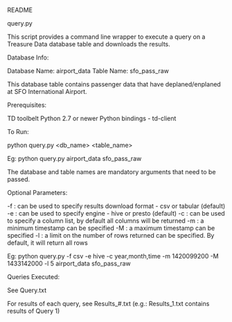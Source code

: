 README

query.py

This script provides a command line wrapper to execute a query on a Treasure Data database table and downloads the results. 

Database Info:

Database Name: airport_data
Table Name: sfo_pass_raw

This database table contains passenger data that have deplaned/enplaned at SFO International Airport.

Prerequisites:

TD toolbelt
Python 2.7 or newer
Python bindings - td-client 

To Run:

python query.py <db_name> <table_name>

Eg: python query.py airport_data sfo_pass_raw

The database and table names are mandatory arguments that need to be passed.

Optional Parameters:

-f : can be used to specify results download format - csv or tabular (default)
-e : can be used to specify engine - hive or presto (default)
-c : can be used to specify a column list, by default all columns will be returned
-m : a minimum timestamp can be specified
-M : a maximum timestamp can be specified
-l : a limit on the number of rows returned can be specified. By default, it will return all rows

Eg: python query.py -f csv -e hive -c year,month,time -m 1420099200 -M 1433142000 -l 5 airport_data sfo_pass_raw

Queries Executed:

See Query.txt

For results of each query, see Results_#.txt (e.g.: Results_1.txt contains results of Query 1)


